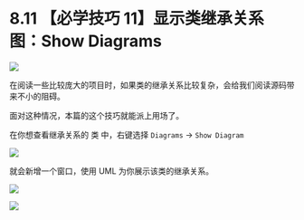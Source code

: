 # 8.11 【必学技巧 11】显示类继承关系图：Show Diagrams

![](http://image.iswbm.com/20200804124133.png)

在阅读一些比较庞大的项目时，如果类的继承关系比较复杂，会给我们阅读源码带来不小的阻碍。

面对这种情况，本篇的这个技巧就能派上用场了。

在你想查看继承关系的 类 中，右键选择 `Diagrams` -> `Show Diagram`

![](http://image.iswbm.com/image-20200826133115567.png)

就会新增一个窗口，使用 UML 为你展示该类的继承关系。

![](http://image.iswbm.com/image-20200826133133564.png)



![](http://image.iswbm.com/20200607174235.png)